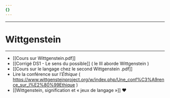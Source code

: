 ```yaml
---
{}
---
```

***
# Wittgenstein 
***
- [[Cours sur Wittgenstein.pdf]]
- [[Corrigé DS1 - Le sens du possible]] ( le III aborde Wittgenstein )
- [[Cours sur le langage chez le second Wittgenstein .pdf]] 
- Lire la conférence sur l’*Éthique* ( https://www.wittgensteinproject.org/w/index.php/Une_conf%C3%A9rence_sur_l%E2%80%99Ethique )
- [[Wittgenstein, signification et « jeux de langage »]] ❤️
